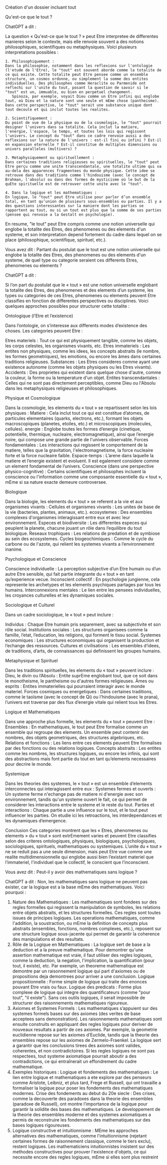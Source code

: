 Création d'un dossier incluant tout

Qu'est-ce que le tout ?

ChatGPT a dit :

La question « Qu'est-ce que le tout ? » peut Etre interpretee de differentes manieres selon le contexte, mais elle renvoie souvent a des notions philosophiques, scientifiques ou metaphysiques. Voici plusieurs interpretations possibles :

    1. Philosophiquement :
    Dans la philosophie, notamment dans les reflexions sur l'ontologie (l'etude de l'Etre), le "tout" est souvent aborde comme la totalite de ce qui existe. Cette totalite peut Etre pensee comme un ensemble structure, un cosmos ordonne, ou simplement la somme des entites individuelles. Des philosophes comme Heraclite ou Parmenide ont reflechi sur l'unite du tout, posant la question de savoir si le "tout" est un, immuable, ou bien en perpetuel changement.
       Spinoza, par exemple, voyait Dieu comme un Etre infini qui englobe tout, où Dieu et la nature sont une seule et mEme chose (pantheisme). Dans cette perspective, le "tout" serait une substance unique dont tout decoule et qui inclut toutes les realites.
       
    2. Scientifiquement : 
    Du point de vue de la physique ou de la cosmologie, le "tout" pourrait designer l'univers dans sa totalite. Cela inclut la matiere, l'energie, l'espace, le temps, et toutes les lois qui regissent l'univers. Le concept du "tout" dans ce cadre renvoie aussi a des reflexions sur la nature de l'univers : est-il fini ou infini ? Est-il en expansion eternelle ? Est-il constitue de multiples dimensions ou univers paralleles (multivers) ?
    
    3. Metaphysiquement ou spirituellement :
    Dans certaines traditions religieuses ou spirituelles, le "tout" peut Etre perçu comme une unite transcendantale, une totalite ultime qui va au-dela des apparences fragmentees du monde physique. Cette idee se retrouve dans des traditions comme l'hindouisme (avec le concept de Brahman, l'absolu) ou dans des formes de mysticisme où le but de la quEte spirituelle est de retrouver cette unite avec le "tout".
    
    4. Dans la logique et les mathematiques :
    En logique, le "tout" peut Etre utilise pour parler d’un ensemble total, en tant qu’union de plusieurs sous-ensembles ou parties. Il y a des questions interessantes sur la maniere dont les parties se rapportent au tout, ou si un tout est plus que la somme de ses parties (pensee qui renvoie a la Gestalt en psychologie).
En resume, "le tout" peut Etre compris comme une notion universelle qui englobe la totalite des Etres, des phenomenes ou des elements d'un systeme, et son interpretation depend fortement du cadre dans lequel on se place (philosophique, scientifique, spirituel, etc.).


Vous avez dit :
Partant du postulat que le tout est une notion universelle qui englobe la totalite des Etres, des phenomenes ou des elements d'un systeme, de quel type ou categorie seraient ces differents Etres, phenomenes ou elements ?

ChatGPT a dit :

Si l’on part du postulat que le « tout » est une notion universelle englobant la totalite des Etres, des phenomenes et des elements d’un systeme, les types ou categories de ces Etres, phenomenes ou elements peuvent Etre classifies en fonction de differentes perspectives ou disciplines. Voici quelques approches possibles pour structurer cette totalite :

Ontologique (l’Etre et l’existence)

Dans l’ontologie, on s’interesse aux differents modes d’existence des choses. Les categories peuvent Etre :

Etres materiels : Tout ce qui est physiquement tangible, comme les objets, les corps celestes, les organismes vivants, etc.
Etres immateriels : Les entites non physiques, comme les idees, les concepts abstraits (le nombre, les formes geometriques), les emotions, ou encore les âmes dans certaines traditions religieuses.
Substances : Les Etres consideres comme ayant une existence autonome (comme les objets physiques ou les Etres vivants).
Accidents : Des proprietes qui existent dans quelque chose d'autre, comme la couleur, la forme ou la temperature d'un objet.
Entites transcendantales : Celles qui ne sont pas directement perceptibles, comme Dieu ou l'Absolu dans les metaphysiques religieuses et philosophiques.
     
     
Physique et Cosmologique
     
Dans la cosmologie, les elements du « tout » se repartissent selon les lois physiques :
Matiere : Cela inclut tout ce qui est constitue d’atomes, de particules elementaires (quarks, electrons, etc.), formant les objets macroscopiques (planetes, etoiles, etc.) et microscopiques (molecules, cellules).
energie : Englobe toutes les formes d’energie (cinetique, potentielle, thermique, nucleaire, electromagnetique), ainsi que l’energie noire, qui compose une grande partie de l'univers observable.
Forces fondamentales : Les interactions qui regissent le comportement de la matiere, telles que la gravitation, l'electromagnetisme, la force nucleaire forte et la force nucleaire faible.
Espace-temps : L’arene dans laquelle la matiere et l’energie existent et evoluent. Il est egalement considere comme un element fondamental de l’univers.
Conscience (dans une perspective physico-cognitive) : Certains scientifiques et philosophes incluent la conscience ou l'information comme une composante essentielle du « tout », mEme si sa nature exacte demeure controversee.
     
Biologique
     
Dans la biologie, les elements du « tout » se referent a la vie et aux organismes vivants :
Cellules et organismes vivants : Les unites de base de la vie (bacteries, plantes, animaux, etc.).
ecosystemes : Des ensembles complexes d'organismes interagissant entre eux et avec leur environnement.
Especes et biodiversite : Les differentes especes qui peuplent la planete, chacune jouant un rôle dans l’equilibre du tout biologique.
Reseaux trophiques : Les relations de predation et de symbiose au sein des ecosystemes.
Cycles biogeochimiques : Comme le cycle du carbone ou de l'azote, qui relient les systemes vivants a l’environnement inanime.
     
Psychologique et Conscience
     
Conscience individuelle : La perception subjective d’un Etre humain ou d’un autre Etre sensible, qui fait partie integrante du « tout » en tant qu’experience vecue.
Inconscient collectif : En psychologie jungienne, cela represente les archetypes et les elements psychiques partages par tous les humains.
Interconnexions mentales : Le lien entre les pensees individuelles, les croyances culturelles et les dynamiques sociales.
     
Sociologique et Culturel

Dans un cadre sociologique, le « tout » peut inclure :

Individus : Chaque Etre humain pris separement, avec sa subjectivite et son rôle social.
Institutions sociales : Les structures organisees comme la famille, l’etat, l’education, les religions, qui forment le tissu social.
Systemes economiques : Les structures economiques qui organisent la production et l’echange des ressources.
Cultures et civilisations : Les ensembles d’idees, de traditions, d’arts, de connaissances qui definissent les groupes humains.
     
Metaphysique et Spirituel
     
Dans les traditions spirituelles, les elements du « tout » peuvent inclure :
Dieu, le divin ou l’Absolu : Entite suprEme englobant tout, que ce soit dans le monotheisme, le pantheisme ou d'autres formes religieuses.
Âmes ou esprits : Entites immaterielles qui pourraient interagir avec le monde materiel.
Forces cosmiques ou energetiques : Dans certaines traditions, comme le taoïsme (avec le concept de Qi) ou l’hindouisme (avec le prana), l’univers est traverse par des flux d’energie vitale qui relient tous les Etres.
     
Logique et Mathematiques
     
Dans une approche plus formelle, les elements du « tout » peuvent Etre :
Ensembles : En mathematiques, le tout peut Etre formalise comme un ensemble qui regroupe des elements. Un ensemble peut contenir des nombres, des objets geometriques, des structures algebriques, etc.
Relations et fonctions : Les liens entre ces elements peuvent Etre formalises par des fonctions ou des relations logiques.
Concepts abstraits : Les entites comme les nombres, les structures logiques, ou encore les infinis, qui sont des abstractions mais font partie du tout en tant qu’elements necessaires pour decrire le monde.
     
Systemique
     
Dans les theories des systemes, le « tout » est un ensemble d’elements interconnectes qui interagissent entre eux :
Systemes fermes et ouverts : Un systeme ferme n'echange pas de matiere ni d'energie avec son environnement, tandis qu'un systeme ouvert le fait, ce qui permet de considerer les interactions entre le systeme et le reste du tout.
Parties et interactions : Chaque partie a une influence sur le tout, et le tout peut influencer les parties. On etudie ici les retroactions, les interdependances et les dynamiques d’emergence.
     
Conclusion
Ces categories montrent que les « Etres, phenomenes ou elements » du « tout » sont extrEmement varies et peuvent Etre classifies selon des criteres ontologiques, physiques, biologiques, psychologiques, sociologiques, spirituels, mathematiques ou systemiques. L’unite du « tout » ne se reduit pas a une seule dimension, mais peut Etre vue comme une realite multidimensionnelle qui englobe aussi bien l’existant materiel que l’immateriel, l'individuel que le collectif, le conscient que l’inconscient.


Vous avez dit :
Peut-il y avoir des mathematiques sans logique ?

ChatGPT a dit :
Non, les mathematiques sans logique ne peuvent pas exister, car la logique est a la base mEme des mathematiques. Voici pourquoi :
1. Nature des Mathematiques :
Les mathematiques sont fondees sur des regles formelles qui regissent la manipulation de symboles, les relations entre objets abstraits, et les structures formelles. Ces regles sont toutes issues de principes logiques. Les operations mathematiques, comme l'addition, la soustraction, ou mEme la definition de concepts plus abstraits (ensembles, fonctions, nombres complexes, etc.), reposent sur une structure logique sous-jacente qui permet de garantir la coherence des manipulations et des resultats.
2. Rôle de la Logique en Mathematiques :
La logique sert de base a la deduction et a la preuve mathematique. Pour demontrer qu'une assertion mathematique est vraie, il faut utiliser des regles logiques, comme la deduction, la negation, l'implication, la quantification (pour tout, il existe), etc. Par exemple, un theoreme mathematique est demontre par un raisonnement logique qui part d'axiomes ou de propositions deja demontrees pour arriver a une conclusion.
     Logique propositionnelle : Forme simple de logique qui traite des enonces pouvant Etre vrais ou faux.
     Logique des predicats : Forme plus complexe de logique qui integre des quantificateurs (comme "pour tout", "il existe").
Sans ces outils logiques, il serait impossible de structurer des raisonnements mathematiques rigoureux.
3. Axiomes et Systemes Formels :
Les mathematiques s’appuient sur des systemes formels bases sur des axiomes (des verites de base acceptees sans demonstration). Les raisonnements mathematiques sont ensuite construits en appliquant des regles logiques pour deriver de nouveaux resultats a partir de ces axiomes. Par exemple, la geometrie euclidienne repose sur les axiomes d’Euclide, tandis que la theorie des ensembles repose sur les axiomes de Zermelo-Fraenkel.
La logique sert a garantir que les conclusions tirees des axiomes sont valides, coherentes, et non contradictoires. Si les regles logiques ne sont pas respectees, tout systeme axiomatique pourrait aboutir a des contradictions, ce qui entraînerait un effondrement du cadre mathematique.
4. Exemples historiques :
     Logique et fondements des mathematiques : Le lien entre logique et mathematiques a ete explore par des penseurs comme Aristote, Leibniz, et plus tard, Frege et Russell, qui ont travaille a formaliser la logique pour poser les fondements des mathematiques modernes.
     Crise des fondements au debut du 20e siecle : Des crises, comme la decouverte des paradoxes dans la theorie des ensembles (paradoxe de Russell), ont montre l’importance de la logique pour garantir la solidite des bases des mathematiques. Le developpement de la theorie des ensembles moderne et des systemes axiomatiques a permis de reconstruire les fondements des mathematiques sur des bases logiques rigoureuses.
5. Logique constructive et intuitionnisme :
MEme les approches alternatives des mathematiques, comme l'intuitionnisme (rejetant certaines formes de raisonnement classique, comme le tiers exclu), restent logiques. Les mathematiciens intuitionnistes insistent sur des methodes constructives pour prouver l'existence d'objets, ce qui necessite encore des regles logiques, mEme si elles sont plus restreint
